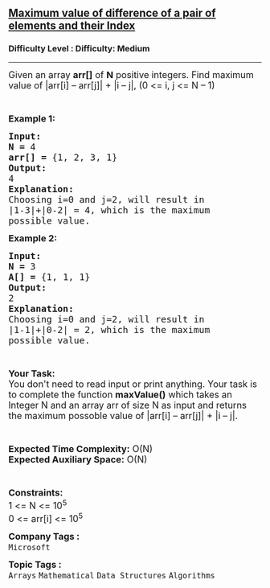 <h2><a href="https://www.geeksforgeeks.org/problems/maximum-value-of-difference-of-a-pair-of-elements-and-their-index/1?page=1&difficulty=Medium&sprint=75c06846e120232bd974259c168b0080&sortBy=submissions">Maximum value of difference of a pair of elements and their Index</a></h2><h3>Difficulty Level : Difficulty: Medium</h3><hr><div class="problems_problem_content__Xm_eO"><p><span style="font-size:18px">Given an array <strong>arr[]</strong> of <strong>N</strong> positive integers. Find maximum value of |arr[i] – arr[j]| + |i – j|, (0 &lt;= i, j &lt;= N – 1)</span></p>

<p>&nbsp;</p>

<p><span style="font-size:18px"><strong>Example 1:</strong></span></p>

<pre><span style="font-size:18px"><strong>Input:</strong></span>
<span style="font-size:18px"><strong>N = </strong>4</span><strong> </strong>
<span style="font-size:18px"><strong>arr[] = </strong>{1, 2, 3, 1}</span>
<span style="font-size:18px"><strong>Output:</strong></span>
<span style="font-size:18px">4</span>
<span style="font-size:18px"><strong>Explanation:</strong></span>
<span style="font-size:18px">Choosing i=0 and j=2, will result in
|1-3|+|0-2| = 4, which is the maximum
possible value.</span>
</pre>

<p><span style="font-size:18px"><strong>Example 2:</strong></span></p>

<pre><span style="font-size:18px"><strong>Input:</strong></span>
<span style="font-size:18px"><strong>N = </strong>3</span><strong> </strong>
<span style="font-size:18px"><strong>A[] = </strong>{1, 1, 1}</span>
<span style="font-size:18px"><strong>Output:</strong></span>
<span style="font-size:18px">2</span>
<span style="font-size:18px"><strong>Explanation:</strong></span>
<span style="font-size:18px">Choosing i=0 and j=2, will result in
|1-1|+|0-2| = 2, which is the maximum
possible value.</span></pre>

<p>&nbsp;</p>

<p><span style="font-size:18px"><strong>Your Task:</strong><br>
You don't need to read input or print anything. Your task is to complete the function <strong>maxValue()</strong> which takes an Integer N and an array arr of size N as input and returns the maximum possoble value of |arr[i] – arr[j]| + |i – j|.</span></p>

<p>&nbsp;</p>

<p><span style="font-size:18px"><strong>Expected Time Complexity:</strong> O(N)<br>
<strong>Expected Auxiliary Space:</strong> O(N)</span></p>

<p>&nbsp;</p>

<p><span style="font-size:18px"><strong>Constraints:</strong></span><br>
<span style="font-size:18px">1 &lt;= N &lt;= 10<sup>5</sup><br>
0 &lt;= arr[i] &lt;= 10<sup>5</sup></span></p>
</div><p><span style=font-size:18px><strong>Company Tags : </strong><br><code>Microsoft</code>&nbsp;<br><p><span style=font-size:18px><strong>Topic Tags : </strong><br><code>Arrays</code>&nbsp;<code>Mathematical</code>&nbsp;<code>Data Structures</code>&nbsp;<code>Algorithms</code>&nbsp;